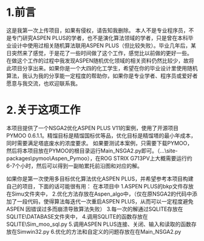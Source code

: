 # 1.前言
这是我第一次上传项目，如果有侵权，请告知我删除。
本人不是专业程序员，不是专门研究ASPEN PLUS的学者，也不是演化算法领域的学者，只是曾在本科毕业设计中使用过相关随机算法联用ASPEN PLUS（但比较失败）。毕业几年后，某日突然来了感觉，于是花了一些时间做了这个工作，感觉比以前做的更好一些。
在做这个工作的过程中我发现ASPEN随机优化领域的相关资料仍然比较少，故将此项目分享出来。如果你是一个大四的化工学生，希望在你的毕业设计里使用随机算法，我认为我的分享能一定程度的帮助你，如果你是专业学者、程序员或爱好者愿意与我交流，也欢迎联系我。
# 2.关于这项工作
本项目提供了一个NSGA2优化ASPEN PLUS V11的案例，使用了开源项目PYMOO 0.6.1.1。精馏目标是精馏国标优等品，优化目标是精馏塔的最小年成本，同时需要满足塔底废水的浓度要求。
如果要测试本案例，只需要下载PYMOO，然后将本项目放在PYMOO的根目录运行Main_NSGA2.py即可。（...\site-packages\pymoo\Aspen_Pymoo），在ROG STRIX G713PV上大概需要运行约6-7个小时，然后可以得到一副帕累托前沿图和对应的解。

如果你是第一次使用多目标优化算法优化ASPEN PLUS，并希望参考本项目构建自己的项目，下面的话可能很有用：
在本项目中
1.ASPEN PLUS的bkp文件存放在Simu文件夹中，
2.优化方法存放在Aspen_algo中，（仅在原NSGA2的代码中添加了一段代码，使得算法每迭代一次重启ASPEN PLUS，从而可以一定程度避免ASPEN 因错误过多而崩溃导致算法失败）
3.每一次的解通过SQLITE存放在SQLITE\DATABASE文件夹中，
4.调用SQLITE的函数存放在SQLITE\Sim_moo_sql.py
5.调用ASPEN PLUS连接、关闭、输入和读取的函数存放在Simwin32.py
6.优化的方法和自定义的问题存放在在Main_NSGA2.py
